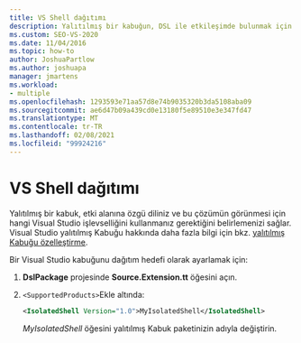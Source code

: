 ```yaml
---
title: VS Shell dağıtımı
description: Yalıtılmış bir kabuğun, DSL ile etkileşimde bulunmak için hangi Visual Studio işlevselliğini ve bu çözümün nasıl görüneceğini belirlemenizi sağladığını öğrenin.
ms.custom: SEO-VS-2020
ms.date: 11/04/2016
ms.topic: how-to
author: JoshuaPartlow
ms.author: joshuapa
manager: jmartens
ms.workload:
- multiple
ms.openlocfilehash: 1293593e71aa57d8e74b9035320b3da5108aba09
ms.sourcegitcommit: ae6d47b09a439cd0e13180f5e89510e3e347fd47
ms.translationtype: MT
ms.contentlocale: tr-TR
ms.lasthandoff: 02/08/2021
ms.locfileid: "99924216"
---
```

# <a name="vs-shell-deployment"></a>VS Shell dağıtımı

Yalıtılmış bir kabuk, etki alanına özgü diliniz ve bu çözümün görünmesi için hangi Visual Studio işlevselliğini kullanmanız gerektiğini belirlemenizi sağlar. Visual Studio yalıtılmış Kabuğu hakkında daha fazla bilgi için bkz. [yalıtılmış Kabuğu özelleştirme](https://visualstudio.microsoft.com/vs/older-downloads/isolated-shell/).

Bir Visual Studio kabuğunu dağıtım hedefi olarak ayarlamak için:

1. **DslPackage** projesinde **Source.Extension.tt** öğesini açın.

2. `<SupportedProducts>`Ekle altında:

   ```xml
   <IsolatedShell Version="1.0">MyIsolatedShell</IsolatedShell>
   ```

   *MyIsolatedShell* öğesini yalıtılmış Kabuk paketinizin adıyla değiştirin.